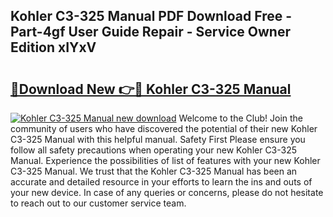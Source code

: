 ## Kohler C3-325 Manual PDF Download Free - Part-4gf User Guide Repair - Service Owner Edition xIYxV

# <h2><a href="http://bc1169.oget.top/?id=Kohler+C3-325+Manual">🔗Download New 👉🔴 Kohler C3-325 Manual</a></h2>

[![Kohler C3-325 Manual new download](https://i.imgur.com/5g1atiW.png)](http://bc1169.oget.top/?id=Kohler+C3-325+Manual)
Welcome to the Club! Join the community of users who have discovered the potential of their new Kohler C3-325 Manual with this helpful manual. Safety First Please ensure you follow all safety precautions when operating your new Kohler C3-325 Manual. Experience the possibilities of list of features with your new Kohler C3-325 Manual. We trust that the Kohler C3-325 Manual has been an accurate and detailed resource in your efforts to learn the ins and outs of your new device. In case of any queries or concerns, please do not hesitate to reach out to our customer service team.
